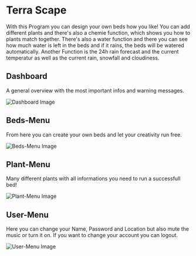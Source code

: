 # Terra Scape
With this Program you can design your own beds how you like! You can add different plants and there's also a chemie function, which shows you how to plants match together. There's also a water function and there you can see how much water is left in the beds and if it rains, the beds will be watered automatically. Another Function is the 24h rain forecast and the current temperatur as well as the current rain, snowfall and cloudiness.

## Dashboard
A general overview with the most important infos and warning messages.

![Dashboard Image](https://github.com/BlJanosch/GartenPlanerApp/assets/167287612/d90544fb-4607-45dc-a589-998a0f0b7043)

## Beds-Menu
From here you can create your own beds and let your creativity run free.

![Beds-Menu Image](https://github.com/BlJanosch/GartenPlanerApp/assets/167287612/07638662-d6c5-494f-ae4d-bd0c1ae8fd1a)

## Plant-Menu
Many different plants with all informations you need to run a successfull bed!

![Plant-Menu Image](https://github.com/BlJanosch/GartenPlanerApp/assets/167287612/eaf8dbca-d2b2-4d33-a4e8-aedab7568d5e)

## User-Menu
Here you can change your Name, Password and Location but also mute the music or turn it on. If you want to change your account you can logout.

![User-Menu Image](https://github.com/BlJanosch/GartenPlanerApp/assets/167287612/9e99f007-a5c8-40d1-bb60-c7fb719b017f)




